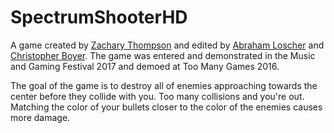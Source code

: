 # SpectrumShooterHD

A game created by [Zachary Thompson](https://github.com/zt7466) and edited by [Abraham Loscher](https://github.com/abeloscher) and [Christopher Boyer](https://github.com/chiptopher). The game was entered and demonstrated in the Music and Gaming Festival 2017 and demoed at Too Many Games 2016.

The goal of the game is to destroy all of enemies approaching towards the center before they collide with you. Too many collisions and you're out. Matching the color of your bullets closer to the color of the enemies causes more damage.
